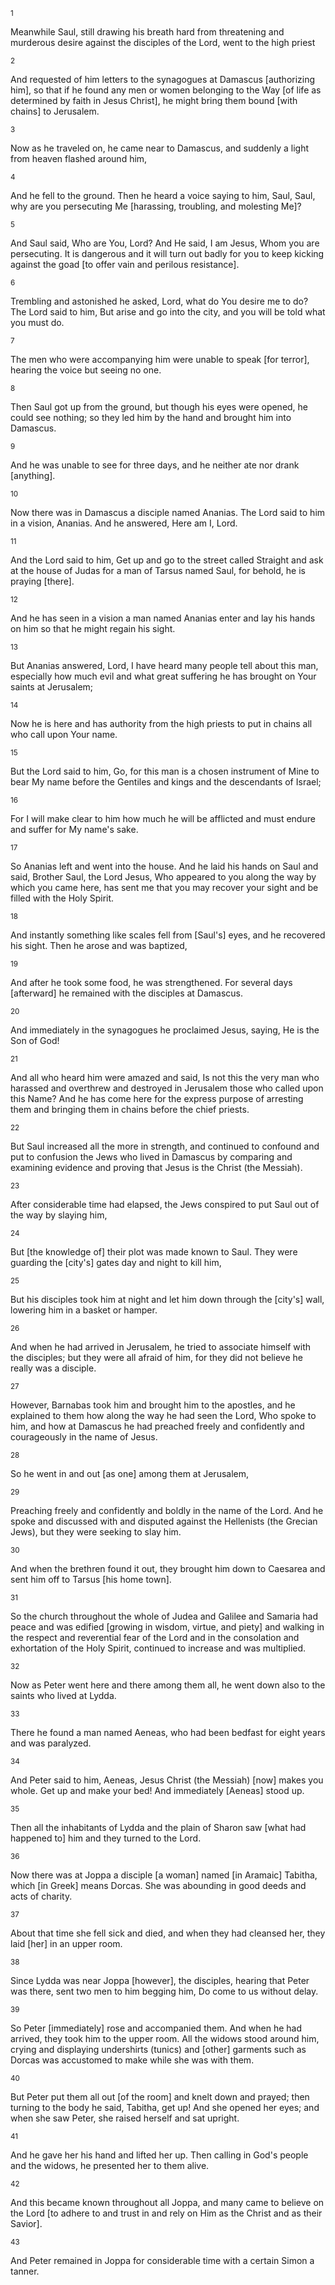 <sup>1</sup> 

Meanwhile Saul, still drawing his breath hard from threatening and murderous desire against the disciples of the Lord, went to the high priest 

<sup>2</sup> 

And requested of him letters to the synagogues at Damascus [authorizing him], so that if he found any men or women belonging to the Way [of life as determined by faith in Jesus Christ], he might bring them bound [with chains] to Jerusalem. 

<sup>3</sup> 

Now as he traveled on, he came near to Damascus, and suddenly a light from heaven flashed around him, 

<sup>4</sup> 

And he fell to the ground. Then he heard a voice saying to him, Saul, Saul, why are you persecuting Me [harassing, troubling, and molesting Me]? 

<sup>5</sup> 

And Saul said, Who are You, Lord? And He said, I am Jesus, Whom you are persecuting. It is dangerous and it will turn out badly for you to keep kicking against the goad [to offer vain and perilous resistance]. 

<sup>6</sup> 

Trembling and astonished he asked, Lord, what do You desire me to do? The Lord said to him, But arise and go into the city, and you will be told what you must do. 

<sup>7</sup> 

The men who were accompanying him were unable to speak [for terror], hearing the voice but seeing no one. 

<sup>8</sup> 

Then Saul got up from the ground, but though his eyes were opened, he could see nothing; so they led him by the hand and brought him into Damascus. 

<sup>9</sup> 

And he was unable to see for three days, and he neither ate nor drank [anything]. 

<sup>10</sup> 

Now there was in Damascus a disciple named Ananias. The Lord said to him in a vision, Ananias. And he answered, Here am I, Lord. 

<sup>11</sup> 

And the Lord said to him, Get up and go to the street called Straight and ask at the house of Judas for a man of Tarsus named Saul, for behold, he is praying [there]. 

<sup>12</sup> 

And he has seen in a vision a man named Ananias enter and lay his hands on him so that he might regain his sight. 

<sup>13</sup> 

But Ananias answered, Lord, I have heard many people tell about this man, especially how much evil and what great suffering he has brought on Your saints at Jerusalem; 

<sup>14</sup> 

Now he is here and has authority from the high priests to put in chains all who call upon Your name. 

<sup>15</sup> 

But the Lord said to him, Go, for this man is a chosen instrument of Mine to bear My name before the Gentiles and kings and the descendants of Israel; 

<sup>16</sup> 

For I will make clear to him how much he will be afflicted and must endure and suffer for My name's sake. 

<sup>17</sup> 

So Ananias left and went into the house. And he laid his hands on Saul and said, Brother Saul, the Lord Jesus, Who appeared to you along the way by which you came here, has sent me that you may recover your sight and be filled with the Holy Spirit. 

<sup>18</sup> 

And instantly something like scales fell from [Saul's] eyes, and he recovered his sight. Then he arose and was baptized, 

<sup>19</sup> 

And after he took some food, he was strengthened. For several days [afterward] he remained with the disciples at Damascus. 

<sup>20</sup> 

And immediately in the synagogues he proclaimed Jesus, saying, He is the Son of God! 

<sup>21</sup> 

And all who heard him were amazed and said, Is not this the very man who harassed and overthrew and destroyed in Jerusalem those who called upon this Name? And he has come here for the express purpose of arresting them and bringing them in chains before the chief priests. 

<sup>22</sup> 

But Saul increased all the more in strength, and continued to confound and put to confusion the Jews who lived in Damascus by comparing and examining evidence and proving that Jesus is the Christ (the Messiah). 

<sup>23</sup> 

After considerable time had elapsed, the Jews conspired to put Saul out of the way by slaying him, 

<sup>24</sup> 

But [the knowledge of] their plot was made known to Saul. They were guarding the [city's] gates day and night to kill him, 

<sup>25</sup> 

But his disciples took him at night and let him down through the [city's] wall, lowering him in a basket or hamper. 

<sup>26</sup> 

And when he had arrived in Jerusalem, he tried to associate himself with the disciples; but they were all afraid of him, for they did not believe he really was a disciple. 

<sup>27</sup> 

However, Barnabas took him and brought him to the apostles, and he explained to them how along the way he had seen the Lord, Who spoke to him, and how at Damascus he had preached freely and confidently and courageously in the name of Jesus. 

<sup>28</sup> 

So he went in and out [as one] among them at Jerusalem, 

<sup>29</sup> 

Preaching freely and confidently and boldly in the name of the Lord. And he spoke and discussed with and disputed against the Hellenists (the Grecian Jews), but they were seeking to slay him. 

<sup>30</sup> 

And when the brethren found it out, they brought him down to Caesarea and sent him off to Tarsus [his home town]. 

<sup>31</sup> 

So the church throughout the whole of Judea and Galilee and Samaria had peace and was edified [growing in wisdom, virtue, and piety] and walking in the respect and reverential fear of the Lord and in the consolation and exhortation of the Holy Spirit, continued to increase and was multiplied. 

<sup>32</sup> 

Now as Peter went here and there among them all, he went down also to the saints who lived at Lydda. 

<sup>33</sup> 

There he found a man named Aeneas, who had been bedfast for eight years and was paralyzed. 

<sup>34</sup> 

And Peter said to him, Aeneas, Jesus Christ (the Messiah) [now] makes you whole. Get up and make your bed! And immediately [Aeneas] stood up. 

<sup>35</sup> 

Then all the inhabitants of Lydda and the plain of Sharon saw [what had happened to] him and they turned to the Lord. 

<sup>36</sup> 

Now there was at Joppa a disciple [a woman] named [in Aramaic] Tabitha, which [in Greek] means Dorcas. She was abounding in good deeds and acts of charity. 

<sup>37</sup> 

About that time she fell sick and died, and when they had cleansed her, they laid [her] in an upper room. 

<sup>38</sup> 

Since Lydda was near Joppa [however], the disciples, hearing that Peter was there, sent two men to him begging him, Do come to us without delay. 

<sup>39</sup> 

So Peter [immediately] rose and accompanied them. And when he had arrived, they took him to the upper room. All the widows stood around him, crying and displaying undershirts (tunics) and [other] garments such as Dorcas was accustomed to make while she was with them. 

<sup>40</sup> 

But Peter put them all out [of the room] and knelt down and prayed; then turning to the body he said, Tabitha, get up! And she opened her eyes; and when she saw Peter, she raised herself and sat upright. 

<sup>41</sup> 

And he gave her his hand and lifted her up. Then calling in God's people and the widows, he presented her to them alive. 

<sup>42</sup> 

And this became known throughout all Joppa, and many came to believe on the Lord [to adhere to and trust in and rely on Him as the Christ and as their Savior]. 

<sup>43</sup> 

And Peter remained in Joppa for considerable time with a certain Simon a tanner.
